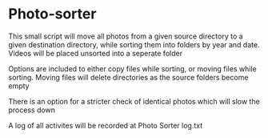 # Photo-sorter
This small script will move all photos from a given source directory to a given
destination directory, while sorting them into folders by year and date. Videos
will be placed unsorted into a seperate folder

Options are included to either copy files while sorting, or moving files while
sorting. Moving files will delete directories as the source folders become
 empty

There is an option for a stricter check of identical photos which will slow the
process down

A log of all activites will be recorded at Photo Sorter log.txt